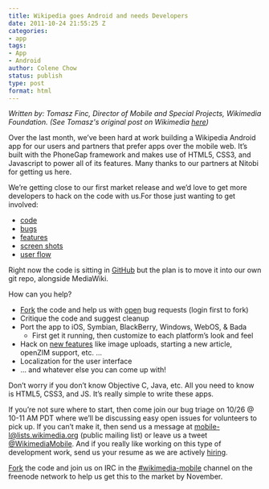 ```yaml
---
title: Wikipedia goes Android and needs Developers
date: 2011-10-24 21:55:25 Z
categories:
- app
tags:
- App
- Android
author: Colene Chow
status: publish
type: post
format: html
---
```


_Written by: Tomasz Finc, Director of Mobile and Special Projects, Wikimedia Foundation. (See Tomasz's original post on Wikimedia [here](http://blog.wikimedia.org/c/technology/))_

Over the last month, we’ve been hard at work building a Wikipedia Android app for our users and partners that prefer apps over the mobile web. It’s built with the PhoneGap framework and makes use of HTML5, CSS3, and Javascript to power all of its features. Many thanks to our partners at Nitobi for getting us here.

We’re getting close to our first market release and we’d love to get more developers to hack on the code with us.For those just wanting to get involved:

* [code](https://github.com/nitobi/Wikipedia)
* [bugs](https://bugzilla.wikimedia.org/buglist.cgi?resolution=---&query_format=advanced&bug_status=UNCONFIRMED&bug_status=NEW&bug_status=ASSIGNED&bug_status=REOPENED&component=android&product=Wikimedia%20Mobile&list_id=38092)
* [features](http://meta.wikimedia.org/wiki/Mobile_Projects/App_Features_&_Roadmap#Features_committed)
* [screen shots](http://meta.wikimedia.org/wiki/Mobile_Projects/WikipediaAndroidApp)
* [user flow](http://meta.wikimedia.org/w/index.php?title=File:Wikipedia_Android_User_Flow.pdf&page=1)

Right now the code is sitting in [GitHub](https://github.com/nitobi/Wikipedia) but the plan is to move it into our own git repo, alongside MediaWiki.

How can you help?

* [Fork](https://github.com/nitobi/Wikipedia/fork) the code and help us with [open](http://bit.ly/q1B9Bj) bug requests (login first to fork)
* Critique the code and suggest cleanup
* Port the app to iOS, Symbian, BlackBerry, Windows, WebOS, & Bada
  * First get it running, then customize to each platform’s look and feel
* Hack on [new features](https://bugzilla.wikimedia.org/buglist.cgi?list_id=38084&bug_severity=enhancement&resolution=---&query_format=advanced&bug_status=NEW&bug_status=ASSIGNED&bug_status=REOPENED&component=android&product=Wikimedia%20Mobile) like image uploads, starting a new article, openZIM support, etc. …
* Localization for the user interface
* … and whatever else you can come up with!

Don’t worry if you don’t know Objective C, Java, etc. All you need to know is HTML5, CSS3, and JS. It’s really simple to write these apps.

If you’re not sure where to start, then come join our bug triage on 10/26 @ 10-11 AM PDT where we’ll be discussing easy open issues for volunteers to pick up. If you can’t make it, then send us a message at [mobile-l@lists.wikimedia.org](mailto:mobile-l@lists.wikimedia.org) (public mailing list) or leave us a tweet [@WikimediaMobile](http://twitter.com/WikimediaMobile). And if you really like working on this type of development work, send us your resume as we are actively [hiring](http://wikimediafoundation.org/wiki/Job_openings/Software_Developer,_Mobile).

[Fork](https://github.com/nitobi/Wikipedia/fork) the code and join us on IRC in the [#wikimedia-mobile](http://webchat.freenode.net/?channels=wikimedia-mobile) channel on the freenode network to help us get this to the market by November.

